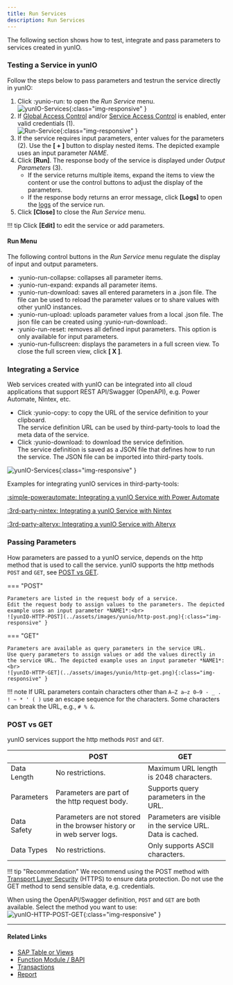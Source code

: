 ```yaml
---
title: Run Services
description: Run Services
---
```


The following section shows how to test, integrate and pass parameters to services created in yunIO.


### Testing a Service in yunIO

Follow the steps below to pass parameters and testrun the service directly in yunIO:

1. Click :yunio-run: to open the *Run Service* menu.<br>
![yunIO-Services](../assets/images/yunio/yunio-run-services1.png){:class="img-responsive" }
2. If [Global Access Control](./access-control#global-access-control) and/or [Service Access Control](./access-control#service-access-control) is enabled, enter valid credentials (1).<br>
![Run-Service](../assets/images/yunio/run-service.png){:class="img-responsive" }
3. If the service requires input parameters, enter values for the parameters (2). Use the **[ + ]** button to display nested items.
The depicted example uses an input parameter *NAME*.
4. Click **[Run]**. The response body of the service is displayed under *Output Parameters* (3).
	- If the service returns multiple items, expand the items to view the content or use the control buttons to adjust the display of the parameters.<br>
	- If the response body returns an error message, click **[Logs]** to open the [logs](./logs) of the service run.
5. Click **[Close]** to close the *Run Service* menu.

!!! tip
    Click **[Edit]** to edit the service or add parameters.


#### Run Menu

The following control buttons in the *Run Service* menu regulate the display of input and output parameters.

- :yunio-run-collapse: collapses all parameter items.
- :yunio-run-expand: expands all parameter items.
- :yunio-run-download: saves all entered parameters in a .json file. The file can be used to reload the parameter values or to share values with other yunIO instances.
- :yunio-run-upload: uploads parameter values from a local .json file. The json file can be created using :yunio-run-download:.
- :yunio-run-reset: removes all defined input parameters. This option is only available for input parameters.
- :yunio-run-fullscreen: displays the parameters in a full screen view. To close the full screen view, click **[ X ]**.

 
### Integrating a Service

Web services created with yunIO can be integrated into all cloud applications that support REST API/Swagger (OpenAPI), e.g. Power Automate, Nintex, etc.

- Click :yunio-copy: to copy the URL of the service definition to your clipboard.<br>
The service definition URL can be used by third-party-tools to load the meta data of the service.
- Click :yunio-download: to download the service definition.<br>
The service definition is saved as a JSON file that defines how to run the service. 
The JSON file can be imported into third-party tools.

![yunIO-Services](../assets/images/yunio/yunio-run-services-https.png){:class="img-responsive" }

Examples for integrating yunIO services in third-party-tools:

[:simple-powerautomate: Integrating a yunIO Service with Power Automate](../knowledge-base/index.md/#microsoft-power-automate-integration)

[:3rd-party-nintex: Integrating a yunIO Service with Nintex](../knowledge-base/index.md/#nintex-automation-cloud-integration)

[:3rd-party-alteryx: Integrating a yunIO Service with Alteryx](../knowledge-base/index.md/#alteryx-integration)


### Passing Parameters

How parameters are passed to a yunIO service, depends on the http method that is used to call the service.
yunIO supports the http methods `POST` and `GET`, see [POST vs GET](#post-vs-get).

=== "POST"

	Parameters are listed in the request body of a service.
	Edit the request body to assign values to the parameters. The depicted example uses an input parameter *NAME1*:<br>
	![yunIO-HTTP-POST](../assets/images/yunio/http-post.png){:class="img-responsive" }

=== "GET"

	Parameters are available as query parameters in the service URL. 
	Use query parameters to assign values or add the values directly in the service URL. The depicted example uses an input parameter *NAME1*:<br>
	![yunIO-HTTP-GET](../assets/images/yunio/http-get.png){:class="img-responsive" }

!!! note
    If URL parameters contain characters other than `A–Z a–z 0–9 - _ . ! ~ * ' ( )` use an escape sequence for the characters. 
	Some characters can break the URL, e.g., `# % &`.

### POST vs GET
yunIO services support the http methods `POST` and `GET`.

|  | POST | GET |
|--|-----|------|
| Data Length | No restrictions. | Maximum URL length is 2048 characters. |
| Parameters | Parameters are part of the http request body. | Supports query parameters in the URL. | 
| Data Safety | Parameters are not stored in the browser history or in web server logs. | Parameters are visible in the service URL. Data is cached. | 
| Data Types | No restrictions. | Only supports ASCII characters. |

!!! tip "Recommendation"
	We recommend using the POST method with [Transport Layer Security](./server-settings) (HTTPS) to ensure data protection.
    Do not use the GET method to send sensible data, e.g. credentials.

When using the OpenAPI/Swagger definition, `POST` and `GET` are both available. Select the method you want to use:<br>
![yunIO-HTTP-POST-GET](../assets/images/yunio/http-post-get.png){:class="img-responsive" }


*****
#### Related Links
- [SAP Table or Views](./table-and-views)
- [Function Module / BAPI](./bapis-and-function-modules)
- [Transactions](./transactions)
- [Report](./report)
